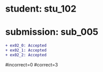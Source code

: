 # student: stu_102
# submission: sub_005

```diff
+ ex02_0: Accepted
+ ex02_1: Accepted
+ ex02_2: Accepted
```
#incorrect=0
#correct=3
